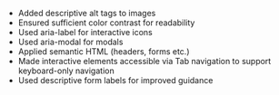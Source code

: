 - Added descriptive alt tags to images
- Ensured sufficient color contrast for readability
- Used aria-label for interactive icons
- Used aria-modal for modals
- Applied semantic HTML (headers, forms etc.)
- Made interactive elements accessible via Tab navigation to support keyboard-only navigation
- Used descriptive form labels for improved guidance
